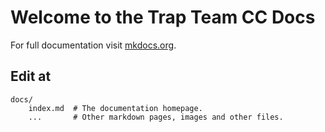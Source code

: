 # Welcome to the Trap Team CC Docs

For full documentation visit [mkdocs.org](https://mkdocs.org).

## Edit at
    docs/
        index.md  # The documentation homepage.
        ...       # Other markdown pages, images and other files.
